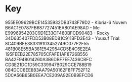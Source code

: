 # Key
955EE09629BCE14535932DB3743F79D2 - Kibria-6 Novem
B6AC1E0787FB687727451EA801AE98AD - Me
E9996954203C9D1E33CF480BFCD90483 - Rocky
34D635407FDD53B08ED81C911BFD3E43 - Yousuf
Trial:
8C409BFE383319103452749C077F2F55
481B08E55BA381E542954CD5E4C6E2EA
195FEEB22E785705CFAFE1AF8726B556
BA42F948014260A3B6DBF7EE7436CBFC
CD3E21DC1D59C339947B029CCE788B19
084DCC8EE883AA79A50162F8FF752F12
5D0A56B65B0EEA7CE209A92E0B9EFCD6
